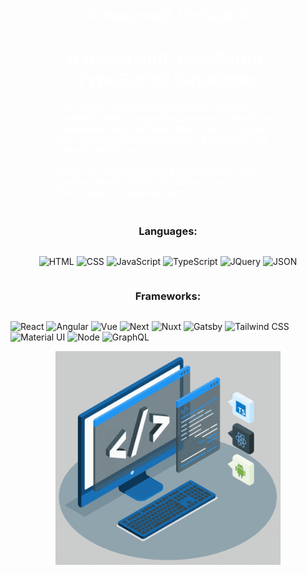 <div
    style="width: 100%; position: relative; background-size: cover; height: 550px; padding-top: 80px; display: flex; flex-direction: column; align-items: center;">
    <div style="width: 70%;">
        <h2 align="center" style="color: #fff;">Hi, everyone👋, I'm Fajar Ali</h1>
            <h1 style="color : #fff" align="center">A React and JavaScript, TypeScript Developer</h3>
                <h4 style="color: #fff;">
                    I am a high-skilled and experienced software developer who is specialized in modern JavaScript frameworks such as React, React Native, Angular, Vue and Node.js with JavaScript, TypeScript and latest ECMAScript.
                    <br /><br />
                    While I am working on the projects, I know what and how should I do for the business success of final products and do my best.
                </h4>
                <h4 style="font-style : italic; color: #fff;"></h4>
    </div>

### Languages:

![HTML](https://img.shields.io/badge/HTML5-E34F26?style=for-the-badge&logo=html5&logoColor=white)
![CSS](https://img.shields.io/badge/CSS3-1572B6?style=for-the-badge&logo=css3&logoColor=white)
![JavaScript](https://img.shields.io/badge/JavaScript-323330?style=for-the-badge&logo=javascript&logoColor=F7DF1E)
![TypeScript](https://img.shields.io/badge/TypeScript-007ACC?style=for-the-badge&logo=typescript&logoColor=white)
![JQuery](https://img.shields.io/badge/jQuery-0769AD?style=for-the-badge&logo=jquery&logoColor=white)
![JSON](https://img.shields.io/badge/json-5E5C5C?style=for-the-badge&logo=json&logoColor=white)


### Frameworks:

![React](https://img.shields.io/badge/React-20232A?style=for-the-badge=react&logoColor=61DAFB)
![Angular](https://img.shields.io/badge/Angular-DD0031?style=for-the-badge=angular&logoColor=white)
![Vue](https://img.shields.io/badge/Vue.js-35495E?style=for-the-badge=vuedotjs&logoColor=4FC08D)
![Next](https://img.shields.io/badge/next.js-000000?style=for-the-badge=nextdotjs&logoColor=white)
![Nuxt](https://img.shields.io/badge/nuxt.js-00C58E?style=for-the-badge=nuxtdotjs&logoColor=white)
![Gatsby](https://img.shields.io/badge/Gatsby-663399?style=for-the-badge=gatsby&logoColor=white)
![Tailwind CSS](https://img.shields.io/badge/Tailwind_CSS-38B2AC?style=for-the-badge=tailwind-css&logoColor=white)
![Material UI](https://img.shields.io/badge/Material%20UI-007FFF?style=for-the-badge=mui&logoColor=white)
![Node](https://img.shields.io/badge/Node.js-339933?style=for-the-badge=nodedotjs&logoColor=white)
![GraphQL](https://img.shields.io/badge/GraphQl-E10098?style=for-the-badge=graphql&logoColor=white)

<img align="right" alt="GIF" src="techstack.gif" width="360px"/>
    
</div>